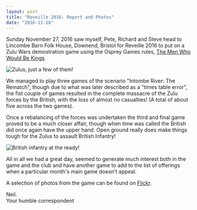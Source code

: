 ```yaml
---
layout: post
title: "Reveille 2016: Report and Photos"
date: "2016-11-28"
---
```


Sunday November 27, 2016 saw myself, Pete, Richard and Steve head to Lincombe Barn Folk House, Downend, Bristol for Reveille 2016 to put on a Zulu Wars demostration game using the Osprey Games rules, [The Men Who Would Be Kings](https://ospreypublishing.com/the-men-who-would-be-kings).

![Zulus, just a few of them!](https://c3.staticflickr.com/6/5510/31150918682_d0e5569102.jpg)

We managed to play three games of the scenario "Intombe River: The Rematch", though due to what was later described as a "times table error", the fist couple of games resulted in the complete massacre of the Zulu forces by the British, with the loss of almost no casualties! (A total of about five across the two games).

Once a rebalancing of the forces was undertaken the third and final game proved to be a much closer affair, though when time was called the British did once again have the upper hand. Open ground really does make things tough for the Zulus to assault British Infantry!

![British infantry at the ready!](https://c1.staticflickr.com/6/5754/30473445464_e7a8cffc7a.jpg)

All in all we had a great day, seemed to generate much interest both in the game and the club and have another game to add to the list of offerings when a particular month's main game doesn't appeal.

A selection of photos from the game can be found on [Flickr](https://flic.kr/s/aHskMeNuYr).

Neil.  
Your humble correspondent
